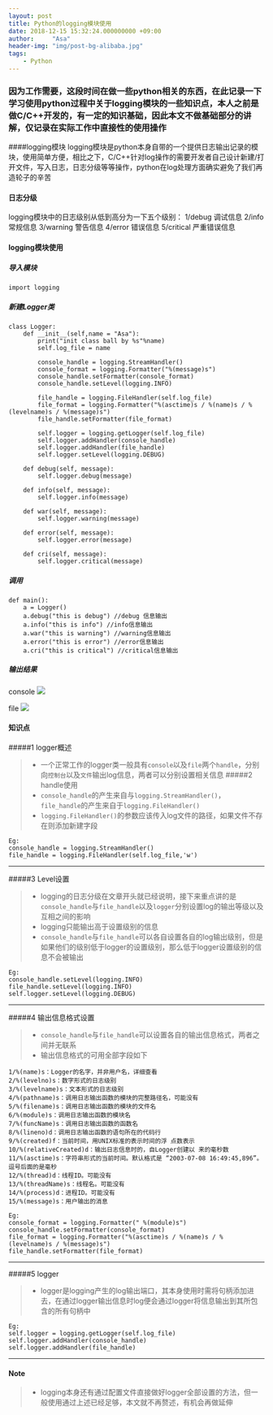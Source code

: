 ```yaml
---
layout: post
title: Python的logging模块使用
date: 2018-12-15 15:32:24.000000000 +09:00
author:     "Asa"
header-img: "img/post-bg-alibaba.jpg"
tags:
    - Python
---
```


### 因为工作需要，这段时间在做一些python相关的东西，在此记录一下学习使用python过程中关于logging模块的一些知识点，本人之前是做C/C++开发的，有一定的知识基础，因此本文不做基础部分的讲解，仅记录在实际工作中直接性的使用操作
####logging模块
logging模块是python本身自带的一个提供日志输出记录的模块，使用简单方便，相比之下，C/C++针对log操作的需要开发者自己设计新建/打开文件，写入日志，日志分级等等操作，python在log处理方面确实避免了我们再造轮子的辛苦
#### 日志分级
logging模块中的日志级别从低到高分为一下五个级别：
1/debug 调试信息
2/info 常规信息
3/warning 警告信息
4/error 错误信息
5/critical 严重错误信息
#### logging模块使用
##### 导入模块
```
import logging
```
##### 新建Logger类
```
class Logger:
    def __init__(self,name = "Asa"):
        print("init class ball by %s"%name)
        self.log_file = name

        console_handle = logging.StreamHandler()
        console_format = logging.Formatter("%(message)s")
        console_handle.setFormatter(console_format)
        console_handle.setLevel(logging.INFO)

        file_handle = logging.FileHandler(self.log_file)
        file_format = logging.Formatter("%(asctime)s / %(name)s / %(levelname)s / %(message)s")
        file_handle.setFormatter(file_format)

        self.logger = logging.getLogger(self.log_file)
        self.logger.addHandler(console_handle)
        self.logger.addHandler(file_handle)
        self.logger.setLevel(logging.DEBUG)

    def debug(self, message):
        self.logger.debug(message)

    def info(self, message):
        self.logger.info(message)

    def war(self, message):
        self.logger.warning(message)

    def error(self, message):
        self.logger.error(message)

    def cri(self, message):
        self.logger.critical(message)
```
##### 调用
```
def main():
    a = Logger()
    a.debug("this is debug") //debug 信息输出
    a.info("this is info") //info信息输出
    a.war("this is warning") //warning信息输出
    a.error("this is error") //error信息输出
    a.cri("this is critical") //critical信息输出
```
##### 输出结果
console
![](https://upload-images.jianshu.io/upload_images/19406162-624053ce3914cc93.PNG?imageMogr2/auto-orient/strip%7CimageView2/2/w/1240)

 file
![](https://upload-images.jianshu.io/upload_images/19406162-fb00759408221bf3.PNG?imageMogr2/auto-orient/strip%7CimageView2/2/w/1240)

#### 知识点
#####1 logger概述
> * 一个正常工作的logger类一般具有`console`以及`file`两个`handle`，分别向`控制台`以及`文件`输出log信息，两者可以分别设置相关信息
#####2 handle使用
> * `console_handle`的产生来自与`logging.StreamHandler()`，`file_handle`的产生来自于`logging.FileHandler()`
> * `logging.FileHandler()`的参数应该传入log文件的路径，如果文件不存在则添加新建字段
```
Eg:
console_handle = logging.StreamHandler()
file_handle = logging.FileHandler(self.log_file,'w')
```
---
#####3 Level设置
> * logging的日志分级在文章开头就已经说明，接下来重点讲的是`console_handle`与`file_handle`以及`logger`分别设置log的输出等级以及互相之间的影响
> * logging只能输出高于设置级别的信息
> * `console_handle`与`file_handle`可以各自设置各自的log输出级别，但是如果他们的级别低于logger的设置级别，那么低于logger设置级别的信息不会被输出
```
Eg:
console_handle.setLevel(logging.INFO)
file_handle.setLevel(logging.INFO)
self.logger.setLevel(logging.DEBUG)
```
---
#####4 输出信息格式设置
> * `console_handle`与`file_handle`可以设置各自的输出信息格式，两者之间并无联系
> * 输出信息格式的可用全部字段如下
```
1/%(name)s：Logger的名字，并非用户名，详细查看
2/%(levelno)s：数字形式的日志级别
3/%(levelname)s：文本形式的日志级别
4/%(pathname)s：调用日志输出函数的模块的完整路径名，可能没有
5/%(filename)s：调用日志输出函数的模块的文件名
6/%(module)s：调用日志输出函数的模块名
7/%(funcName)s：调用日志输出函数的函数名
8/%(lineno)d：调用日志输出函数的语句所在的代码行
9/%(created)f：当前时间，用UNIX标准的表示时间的浮 点数表示
10/%(relativeCreated)d：输出日志信息时的，自Logger创建以 来的毫秒数
11/%(asctime)s：字符串形式的当前时间。默认格式是 “2003-07-08 16:49:45,896”。逗号后面的是毫秒
12/%(thread)d：线程ID。可能没有
13/%(threadName)s：线程名。可能没有
14/%(process)d：进程ID。可能没有
15/%(message)s：用户输出的消息
```
```
Eg:
console_format = logging.Formatter(" %(module)s")
console_handle.setFormatter(console_format)
file_format = logging.Formatter("%(asctime)s / %(name)s / %(levelname)s / %(message)s")
file_handle.setFormatter(file_format)
```
---
#####5 logger
> * logger是logging产生的log输出端口，其本身使用时需将句柄添加进去，在通过logger输出信息时log便会通过logger将信息输出到其所包含的所有句柄中
```
Eg:
self.logger = logging.getLogger(self.log_file)
self.logger.addHandler(console_handle)
self.logger.addHandler(file_handle)
```
---
#### Note
> * logging本身还有通过配置文件直接做好logger全部设置的方法，但一般使用通过上述已经足够，本文就不再赘述，有机会再做延伸


